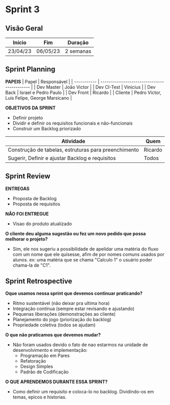 # Sprint 3

## Visão Geral

|  Início  |   Fim    |  Duração  |
| :------: | :------: | :-------: |
| 23/04/23 | 06/05/23 | 2 semanas |

## Sprint Planning
**PAPEIS**
| Papel       | Responsável                                 |
| ----------- | ------------------------------------------- |
| Dev Master  | João Victor                                 |
| Dev CI-Test | Vinicius                                    |
| Dev Back    | Israel e Pedro Paulo                        |
| Dev Front   | Ricardo                                     |
| Cliente     | Pedro Victor, Luis Felipe, George Marsicano |


**OBJETIVOS DA SPRINT**

- Definir projeto
- Dividir e definir os requisitos funcionais e não-funcionais
- Construir um Backlog priorizado

| Atividade                                            | Quem    |
| ---------------------------------------------------- | ------- |
| Construção de tabelas, estruturas para preenchimento | Ricardo |
| Sugerir, Definir e ajustar Backlog e requisitos      | Todos   |

## Sprint Review
**ENTREGAS**

- Proposta de Backlog
- Proposta de requisitos

**NÃO FOI ENTREGUE**

- Visao do produto atualizado

**O cliente deu alguma sugestão ou fez um novo pedido que possa melhorar o projeto?**

- Sim, ele nos sugeriu a possibilidade de apelidar uma matéria do fluxo com um nome que ele quisesse, afim de por nomes comuns usados por
alunos. ex: uma matéria que se chama "Calculo 1" o usuário poder chama-la de "C1".

## Sprint Retrospective
**Oque usamos nessa sprint que devemos continuar praticando?**

- Ritmo sustentável (não deixar pra ultima hora)
- Integração contínua (sempre estar revisando e ajustando)
- Pequenas liberações (demonstrações ao cliente)
- Planejamento do jogo (priorização do backlog)
- Propriedade coletiva (todos se ajudam)

**O que não praticamos que devemos mudar?**

- Não foram usados devido o fato de nao estarmos na unidade de desenvolvimento e implementação:
    - Programação em Pares
    - Refatoração
    - Design Simples
    - Padrão de Codificação

**O QUE APRENDEMOS DURANTE ESSA SPRINT?**

- Como definir um requisito e coloca-lo no backlog. Dividindo-os em temas, epicos e historias.
